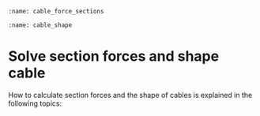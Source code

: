 ```{index} Section forces cable
:name: cable_force_sections
```
```{index} Shape cable
:name: cable_shape
```
# Solve section forces and shape cable

How to calculate section forces and the shape of cables is explained in the following topics:

```{tableofcontents}
```
